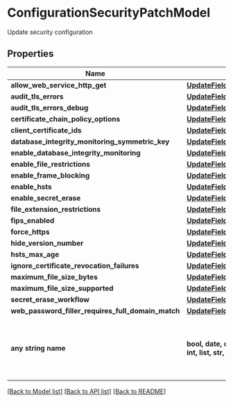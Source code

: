 # ConfigurationSecurityPatchModel

Update security configuration

## Properties
Name | Type | Description | Notes
------------ | ------------- | ------------- | -------------
**allow_web_service_http_get** | [**UpdateFieldValueOfBoolean**](UpdateFieldValueOfBoolean.md) |  | [optional] 
**audit_tls_errors** | [**UpdateFieldValueOfBoolean**](UpdateFieldValueOfBoolean.md) |  | [optional] 
**audit_tls_errors_debug** | [**UpdateFieldValueOfBoolean**](UpdateFieldValueOfBoolean.md) |  | [optional] 
**certificate_chain_policy_options** | [**UpdateFieldValueOfString**](UpdateFieldValueOfString.md) |  | [optional] 
**client_certificate_ids** | [**UpdateFieldValueOfString**](UpdateFieldValueOfString.md) |  | [optional] 
**database_integrity_monitoring_symmetric_key** | [**UpdateFieldValueOfString**](UpdateFieldValueOfString.md) |  | [optional] 
**enable_database_integrity_monitoring** | [**UpdateFieldValueOfBoolean**](UpdateFieldValueOfBoolean.md) |  | [optional] 
**enable_file_restrictions** | [**UpdateFieldValueOfBoolean**](UpdateFieldValueOfBoolean.md) |  | [optional] 
**enable_frame_blocking** | [**UpdateFieldValueOfBoolean**](UpdateFieldValueOfBoolean.md) |  | [optional] 
**enable_hsts** | [**UpdateFieldValueOfBoolean**](UpdateFieldValueOfBoolean.md) |  | [optional] 
**enable_secret_erase** | [**UpdateFieldValueOfBoolean**](UpdateFieldValueOfBoolean.md) |  | [optional] 
**file_extension_restrictions** | [**UpdateFieldValueOfString**](UpdateFieldValueOfString.md) |  | [optional] 
**fips_enabled** | [**UpdateFieldValueOfBoolean**](UpdateFieldValueOfBoolean.md) |  | [optional] 
**force_https** | [**UpdateFieldValueOfBoolean**](UpdateFieldValueOfBoolean.md) |  | [optional] 
**hide_version_number** | [**UpdateFieldValueOfBoolean**](UpdateFieldValueOfBoolean.md) |  | [optional] 
**hsts_max_age** | [**UpdateFieldValueOfInt32**](UpdateFieldValueOfInt32.md) |  | [optional] 
**ignore_certificate_revocation_failures** | [**UpdateFieldValueOfBoolean**](UpdateFieldValueOfBoolean.md) |  | [optional] 
**maximum_file_size_bytes** | [**UpdateFieldValueOfString**](UpdateFieldValueOfString.md) |  | [optional] 
**maximum_file_size_supported** | [**UpdateFieldValueOfBoolean**](UpdateFieldValueOfBoolean.md) |  | [optional] 
**secret_erase_workflow** | [**UpdateFieldValueOfOptionalInt32**](UpdateFieldValueOfOptionalInt32.md) |  | [optional] 
**web_password_filler_requires_full_domain_match** | [**UpdateFieldValueOfBoolean**](UpdateFieldValueOfBoolean.md) |  | [optional] 
**any string name** | **bool, date, datetime, dict, float, int, list, str, none_type** | any string name can be used but the value must be the correct type | [optional]

[[Back to Model list]](../README.md#documentation-for-models) [[Back to API list]](../README.md#documentation-for-api-endpoints) [[Back to README]](../README.md)


